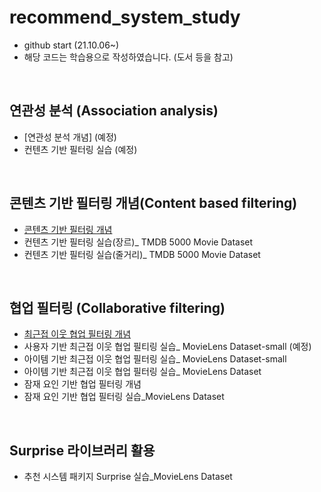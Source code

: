 # recommend_system_study

- github start (21.10.06~)
- 해당 코드는 학습용으로 작성하였습니다. (도서 등을 참고)

<br/>

연관성 분석 (Association analysis)
-------------
- [연관성 분석 개념] (예정)
- 컨텐츠 기반 필터링 실습 (예정)

<br/>

콘텐츠 기반 필터링 개념(Content based filtering)
-------------

- [콘텐츠 기반 필터링 개념](https://github.com/passiona2z/recommend_system_study/blob/main/machine_learning_code/1%20Content%20based%20filtering.md)
- 컨텐츠 기반 필터링 실습(장르)_ TMDB 5000 Movie Dataset
- 컨텐츠 기반 필터링 실습(줄거리)_ TMDB 5000 Movie Dataset

<br/>

협업 필터링 (Collaborative filtering)
-------------

- [최근접 이웃 협업 필터링 개념](https://github.com/passiona2z/recommend_system_study/blob/main/machine_learning_code/2%20Nearest%20Neighbor%20Collaborative%20filtering.md)
- 사용자 기반 최근접 이웃 협업 필티링 실습_ MovieLens Dataset-small (예정)
- 아이템 기반 최근접 이웃 협업 필터링 실습_ MovieLens Dataset-small
- 아이템 기반 최근접 이웃 협업 필터링 실습_ MovieLens Dataset
- 잠재 요인 기반 협업 필터링 개념
- 잠재 요인 기반 협업 필터링 실습_MovieLens Dataset

<br/>

Surprise 라이브러리 활용 
-------------
- 추천 시스템 패키지 Surprise 실습_MovieLens Dataset

<br/>
